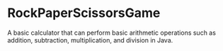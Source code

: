 # RockPaperScissorsGame
A basic calculator that can perform basic arithmetic operations such as addition, subtraction, multiplication, and division in Java.
